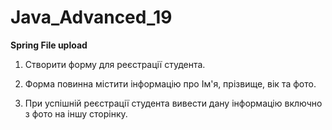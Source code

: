 # Java_Advanced_19
**Spring File upload**

1. Створити форму для реєстрації студента.

2. Форма повинна містити інформацію про Ім'я, прізвище, вік та фото.

3. При успішній реєстрації студента вивести дану інформацію включно з фото на іншу сторінку. 